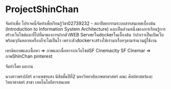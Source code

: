 ﻿# ProjectShinChan
 จัดทำเพื่อ
โปรเจคนี้จัดทำเพื่อเรียนรู้วิชา02739232 - สถาปัตยกรรมระบบสารสนเทศเบื้องต้น (Introduction to Information System Architecture)
และเป็นส่วนหนึ่งของการเรียนรู้การสร้างเว็บไซต์และที่ไปที่มาของการฝากตัวWEB Serverในdockerในเบื้องต้น
ว่าถ้าเราเป็นเปิดเว็บพร้อมๆกันหลายเครื่องก็จะไม่เป็นไร เพราะตัวdockerจะสร้างให้เรามาเรื่อยๆตามจำนวนผู้ใช้งาน

เครดิตภาพและเนื้อหา
=> ภาพและเนื้อหาจากเว็บไซต์SF Cinemacity SF Cinemar
=> ภาพShinChan pinterest

จัดทำโดย ผลงาน 

นางสาวพรปภัสร์ ดวงเพชรแสง
นิสิตชั้นปีที่2 มหาวิทยาลัยเกษตรศาสตร์
คณะ ศิลปศาสตร์และวิทยาศาสตร์ สาขา เทคโนโลยีสารสนเทศ
